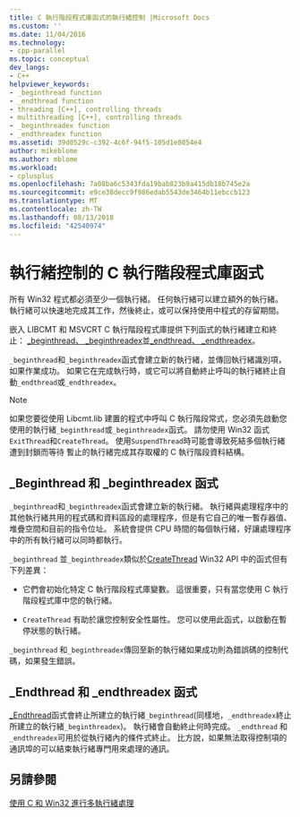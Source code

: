 ```yaml
---
title: C 執行階段程式庫函式的執行緒控制 |Microsoft Docs
ms.custom: ''
ms.date: 11/04/2016
ms.technology:
- cpp-parallel
ms.topic: conceptual
dev_langs:
- C++
helpviewer_keywords:
- _beginthread function
- _endthread function
- threading [C++], controlling threads
- multithreading [C++], controlling threads
- _beginthreadex function
- _endthreadex function
ms.assetid: 39d0529c-c392-4c6f-94f5-105d1e8054e4
author: mikeblome
ms.author: mblome
ms.workload:
- cplusplus
ms.openlocfilehash: 7a08ba6c5343fda19bab823b9a415db18b745e2a
ms.sourcegitcommit: e9ce38decc9f986edab5543de3464b11ebccb123
ms.translationtype: MT
ms.contentlocale: zh-TW
ms.lasthandoff: 08/13/2018
ms.locfileid: "42540974"
---
```

# <a name="c-run-time-library-functions-for-thread-control"></a>執行緒控制的 C 執行階段程式庫函式
所有 Win32 程式都必須至少一個執行緒。 任何執行緒可以建立額外的執行緒。 執行緒可以快速地完成其工作，然後終止，或可以保持使用中程式的存留期間。  
  
嵌入 LIBCMT 和 MSVCRT C 執行階段程式庫提供下列函式的執行緒建立和終止： [_beginthread、 _beginthreadex](../c-runtime-library/reference/beginthread-beginthreadex.md)並[_endthread、 _endthreadex](../c-runtime-library/reference/endthread-endthreadex.md)。  
  
`_beginthread`和`_beginthreadex`函式會建立新的執行緒，並傳回執行緒識別項，如果作業成功。 如果它在完成執行時，或它可以將自動終止呼叫的執行緒終止自動`_endthread`或`_endthreadex`。  
  
> [!NOTE]
> 如果您要從使用 Libcmt.lib 建置的程式中呼叫 C 執行階段常式，您必須先啟動您使用的執行緒`_beginthread`或`_beginthreadex`函式。 請勿使用 Win32 函式`ExitThread`和`CreateThread`。 使用`SuspendThread`時可能會導致死結多個執行緒遭到封鎖而等待 暫止的執行緒完成其存取權的 C 執行階段資料結構。  
  
##  <a name="_core_the__beginthread_function"></a> _Beginthread 和 _beginthreadex 函式  
 
`_beginthread`和`_beginthreadex`函式會建立新的執行緒。 執行緒與處理程序中的其他執行緒共用的程式碼和資料區段的處理程序，但是有它自己的唯一暫存器值、 堆疊空間和目前的指令位址。 系統會提供 CPU 時間的每個執行緒，好讓處理程序中的所有執行緒可以同時都執行。  
  
`_beginthread` 並`_beginthreadex`類似於[CreateThread](http://msdn.microsoft.com/library/windows/desktop/ms682453) Win32 API 中的函式但有下列差異：  
  
- 它們會初始化特定 C 執行階段程式庫變數。 這很重要，只有當您使用 C 執行階段程式庫中您的執行緒。  
  
- `CreateThread` 有助於讓您控制安全性屬性。 您可以使用此函式，以啟動在暫停狀態的執行緒。  
  
 `_beginthread` 和`_beginthreadex`傳回至新的執行緒如果成功則為錯誤碼的控制代碼，如果發生錯誤。  
  
##  <a name="_core_the__endthread_function"></a> _Endthread 和 _endthreadex 函式  
 
[_Endthread](../c-runtime-library/reference/endthread-endthreadex.md)函式會終止所建立的執行緒`_beginthread`(同樣地，`_endthreadex`終止所建立的執行緒`_beginthreadex`)。 執行緒會自動終止何時完成。 `_endthread` 和`_endthreadex`可用於從執行緒內的條件式終止。 比方說，如果無法取得控制項的通訊埠的可以結束執行緒專門用來處理的通訊。  
  
## <a name="see-also"></a>另請參閱  
 
[使用 C 和 Win32 進行多執行緒處理](../parallel/multithreading-with-c-and-win32.md)